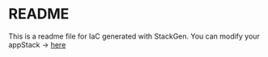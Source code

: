 # README
This is a readme file for IaC generated with StackGen.
You can modify your appStack -> [here](http://main.dev.stackgen.com/appstacks/6f7b12a3-8696-4d43-b63b-4a7257d043d3)
